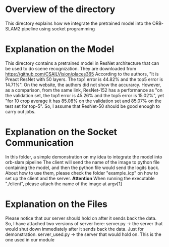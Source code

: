 # Overview of the directory
This directory explains how we integrate the pretrained model into the ORB-SLAM2 pipeline using socket programming
# Explanation on the Model
This directory contains a pretrained model in ResNet architecture that can 
be used to do scene recognization. They are downloaded from https://github.com/CSAILVision/places365
According to the authors, "It is Preact ResNet with 50 layers. The top1 error is 44.82% 
and the top5 error is 14.71%". On the website, the authors did not show the accurarcy. However, 
as a comparison, from the same link, ResNet-152 has a performance as "on the validation set, 
the top1 error is 45.26% and the top5 error is 15.02%", yet "for 10 crop average it has 85.08% on the validation set and 85.07% on the test set for top-5". So, I assume that ResNet-50 should be good enough to carry
out jobs.
# Explanation on the Socket Communication
In this folder, a simple demonstration on my idea to integrate the model into orb-slam pipeline
The client will send the name of the image to python file containing the model,
and then the python file would send the logits back.
About how to use them, please check the folder "example_icp" on how to set up the client
and the server. 
**Attention** When running the executable "./client", please attach the name of the image
at argv[1]

# Explanation on the Files
Please notice that our server should hold on after it sends back the data. So, I have attached two versions of server here:
server.py -> the server that would shut down immediately after it sends back the data. Just for demonstration. 
server_used.py -> the server that would hold on. This is the one used in our module



